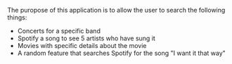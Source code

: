 The puropose of this application is to allow the user to search the following things:
- Concerts for a specific band
- Spotify a song to see 5 artists who have sung it
- Movies with specific details about the movie
- A random feature that searches Spotify for the song "I want it that way" 

